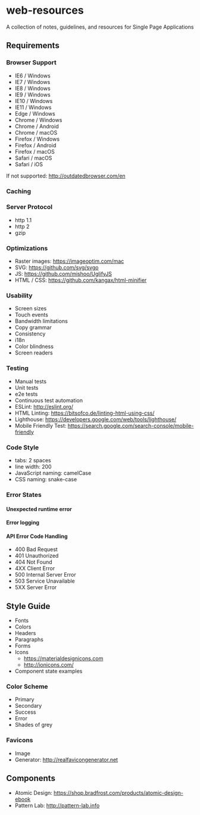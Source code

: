 # web-resources
A collection of notes, guidelines, and resources for Single Page Applications

## Requirements

### Browser Support
* IE6 / Windows
* IE7 / Windows
* IE8 / Windows
* IE9 / Windows
* IE10 / Windows
* IE11 / Windows
* Edge / Windows
* Chrome / Windows
* Chrome / Android
* Chrome / macOS
* Firefox / Windows
* Firefox / Android
* Firefox / macOS
* Safari / macOS
* Safari / iOS

If not supported: http://outdatedbrowser.com/en

### Caching

### Server Protocol
* http 1.1
* http 2
* gzip

### Optimizations
* Raster images: https://imageoptim.com/mac
* SVG: https://github.com/svg/svgo
* JS: https://github.com/mishoo/UglifyJS
* HTML / CSS: https://github.com/kangax/html-minifier

### Usability
* Screen sizes
* Touch events
* Bandwidth limitations
* Copy grammar
* Consistency
* i18n
* Color blindness
* Screen readers

### Testing
* Manual tests
* Unit tests
* e2e tests
* Continuous test automation
* ESLint: http://eslint.org/
* HTML Linting: https://bitsofco.de/linting-html-using-css/
* Lighthouse: https://developers.google.com/web/tools/lighthouse/
* Mobile Friendly Test: https://search.google.com/search-console/mobile-friendly

### Code Style
* tabs: 2 spaces
* line width: 200
* JavaScript naming: camelCase
* CSS naming: snake-case

### Error States

#### Unexpected runtime error

#### Error logging

#### API Error Code Handling
* 400 Bad Request
* 401 Unauthorized
* 404 Not Found
* 4XX Client Error
* 500 Internal Server Error
* 503 Service Unavailable
* 5XX Server Error

## Style Guide
* Fonts
* Colors
* Headers
* Paragraphs
* Forms
* Icons
  * https://materialdesignicons.com
  * http://ionicons.com/
* Component state examples

### Color Scheme
* Primary
* Secondary
* Success
* Error
* Shades of grey

### Favicons
* Image
* Generator: http://realfavicongenerator.net

## Components
* Atomic Design: https://shop.bradfrost.com/products/atomic-design-ebook
* Pattern Lab: http://pattern-lab.info
